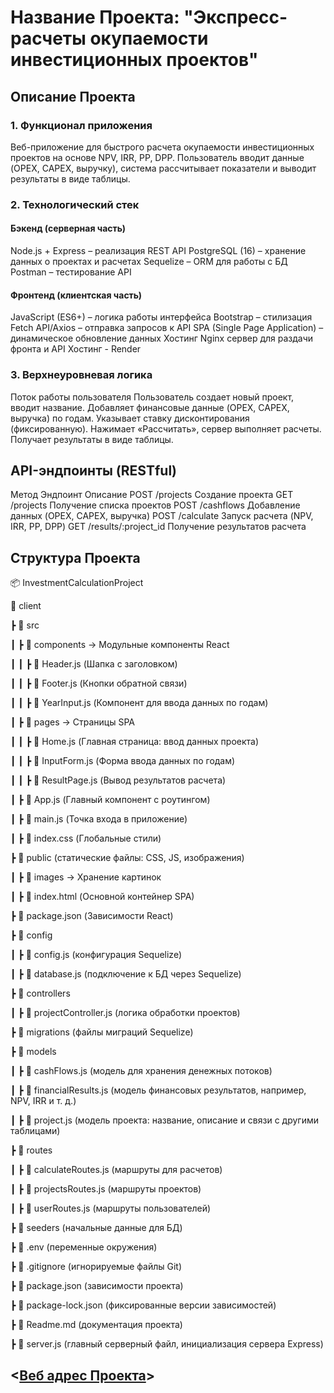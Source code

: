 # Название Проекта: "Экспресс-расчеты окупаемости инвестиционных проектов"

## Описание Проекта

### 1. Функционал приложения

Веб-приложение для быстрого расчета окупаемости инвестиционных проектов на основе NPV, IRR, PP, DPP. Пользователь вводит данные (OPEX, CAPEX, выручку), система рассчитывает показатели и выводит результаты в виде таблицы.

### 2. Технологический стек

#### Бэкенд (серверная часть)

Node.js + Express – реализация REST API
PostgreSQL (16) – хранение данных о проектах и расчетах
Sequelize – ORM для работы с БД
Postman – тестирование API

#### Фронтенд (клиентская часть)

JavaScript (ES6+) – логика работы интерфейса
Bootstrap – стилизация
Fetch API/Axios – отправка запросов к API
SPA (Single Page Application) – динамическое обновление данных
Хостинг
Nginx сервер для раздачи фронта и API
Хостинг - Render

### 3. Верхнеуровневая логика

Поток работы пользователя
Пользователь создает новый проект, вводит название.
Добавляет финансовые данные (OPEX, CAPEX, выручка) по годам.
Указывает ставку дисконтирования (фиксированную).
Нажимает «Рассчитать», сервер выполняет расчеты.
Получает результаты в виде таблицы.

## API-эндпоинты (RESTful)

Метод Эндпоинт Описание
POST /projects Создание проекта
GET /projects Получение списка проектов
POST /cashflows Добавление данных (OPEX, CAPEX, выручка)
POST /calculate Запуск расчета (NPV, IRR, PP, DPP)
GET /results/:project_id Получение результатов расчета

## Структура Проекта

📦 InvestmentCalculationProject

📂 client

┣ 📂 src

┃ ┣ 📂 components → Модульные компоненты React

┃ ┃ ┣ 📜 Header.js (Шапка с заголовком)

┃ ┃ ┣ 📜 Footer.js (Кнопки обратной связи)

┃ ┃ ┣ 📜 YearInput.js (Компонент для ввода данных по годам)

┃ ┣ 📂 pages → Страницы SPA

┃ ┃ ┣ 📜 Home.js (Главная страница: ввод данных проекта)

┃ ┃ ┣ 📜 InputForm.js (Форма ввода данных по годам)

┃ ┃ ┣ 📜 ResultPage.js (Вывод результатов расчета)

┃ ┣ 📜 App.js (Главный компонент с роутингом)

┃ ┣ 📜 main.js (Точка входа в приложение)

┃ ┣ 📜 index.css (Глобальные стили)

┣ 📂 public (статические файлы: CSS, JS, изображения)

┃ ┣ 📂 images → Хранение картинок

┃ ┣ 📜 index.html (Основной контейнер SPA)

┣ 📜 package.json (Зависимости React)

┣ 📂 config

┃ ┣ 📜 config.js (конфигурация Sequelize)

┃ ┣ 📜 database.js (подключение к БД через Sequelize)

┣ 📂 controllers

┃ ┣ 📜 projectController.js (логика обработки проектов)

┣ 📂 migrations (файлы миграций Sequelize)

┣ 📂 models

┃ ┣ 📜 cashFlows.js (модель для хранения денежных потоков)

┃ ┣ 📜 financialResults.js (модель финансовых результатов, например, NPV, IRR и т. д.)

┃ ┣ 📜 project.js (модель проекта: название, описание и связи с другими таблицами)

┣ 📂 routes

┃ ┣ 📜 calculateRoutes.js (маршруты для расчетов)

┃ ┣ 📜 projectsRoutes.js (маршруты проектов)

┃ ┣ 📜 userRoutes.js (маршруты пользователей)

┣ 📂 seeders (начальные данные для БД)

┣ 📜 .env (переменные окружения)

┣ 📜 .gitignore (игнорируемые файлы Git)

┣ 📜 package.json (зависимости проекта)

┣ 📜 package-lock.json (фиксированные версии зависимостей)

┣ 📜 Readme.md (документация проекта)

┣ 📜 server.js (главный серверный файл, инициализация сервера Express)

## <[Веб адрес Проекта](https://investment-calc.onrender.com)>
